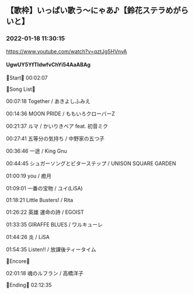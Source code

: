 ## 【歌枠】いっぱい歌う〜にゃあ♪【鈴花ステラめがらいと】
### 2022-01-18 11:30:15
https://www.youtube.com/watch?v=qztJg5HVnyA
#### UgwUY5YfTldwfvChYi54AaABAg
🔔Start🔔 00:02:07



🔔Song List🔔

00:07:18 Together / あきよしふみえ

00:14:36 MOON PRIDE / ももいろクローバーZ

00:21:37 ルマ / かいりきベア feat. 初音ミク

00:27:41 五等分の気持ち / 中野家の五つ子

00:36:46 一途 / King Gnu

00:44:45 シュガーソングとビターステップ / UNISON SQUARE GARDEN

01:00:19 you / 癒月

01:09:01 一番の宝物 / ユイ(LiSA)

01:18:21 Little Busters! / Rita

01:26:22 英雄 運命の詩 / EGOIST

01:33:35 GIRAFFE BLUES / ワルキューレ

01:44:26 炎 / LiSA

01:54:35 Listen!! / 放課後ティータイム



🔔Encore🔔

02:01:18 魂のルフラン / 高橋洋子



🔔Ending🔔 02:12:35

